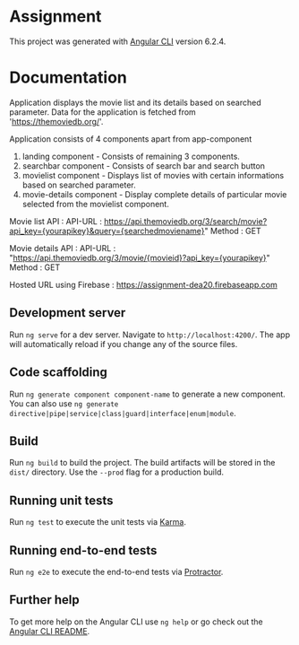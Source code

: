 # Assignment

This project was generated with [Angular CLI](https://github.com/angular/angular-cli) version 6.2.4.

# Documentation
Application displays the movie list and its details based on searched parameter.
Data for the application is fetched from 'https://themoviedb.org/'.

Application consists of 4 components apart from app-component
1. landing component - Consists of remaining 3 components.
2. searchbar component - Consists of search bar and search button
3. movielist component - Displays list of movies with certain informations based on searched parameter.
4. movie-details component - Display complete details of particular movie selected from the movielist component.

Movie list API : 
API-URL : https://api.themoviedb.org/3/search/movie?api_key={yourapikey}&query={searchedmoviename}"
Method : GET

Movie details API :
API-URL : "https://api.themoviedb.org/3/movie/{movieid}?api_key={yourapikey}"
Method : GET

Hosted URL using Firebase : https://assignment-dea20.firebaseapp.com

## Development server

Run `ng serve` for a dev server. Navigate to `http://localhost:4200/`. The app will automatically reload if you change any of the source files.

## Code scaffolding

Run `ng generate component component-name` to generate a new component. You can also use `ng generate directive|pipe|service|class|guard|interface|enum|module`.

## Build

Run `ng build` to build the project. The build artifacts will be stored in the `dist/` directory. Use the `--prod` flag for a production build.

## Running unit tests

Run `ng test` to execute the unit tests via [Karma](https://karma-runner.github.io).

## Running end-to-end tests

Run `ng e2e` to execute the end-to-end tests via [Protractor](http://www.protractortest.org/).

## Further help

To get more help on the Angular CLI use `ng help` or go check out the [Angular CLI README](https://github.com/angular/angular-cli/blob/master/README.md).

